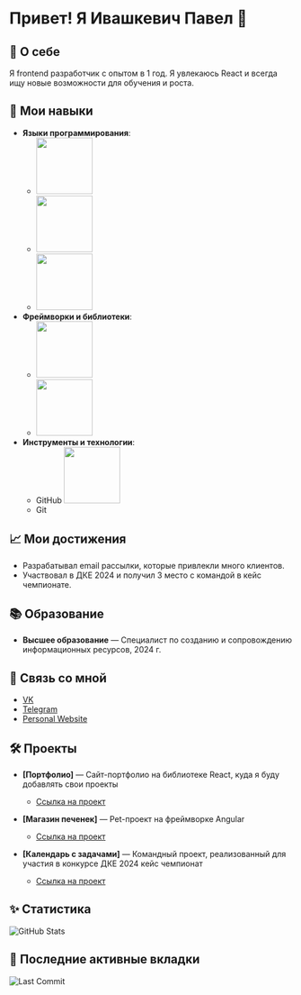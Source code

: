 # Привет! Я Ивашкевич Павел 👋

## 🚀 О себе
Я frontend разработчик с опытом в 1 год. Я увлекаюсь React и всегда ищу новые возможности для обучения и роста.

## 🌟 Мои навыки
- **Языки программирования**:
  -  <img src="https://user-images.githubusercontent.com/74038190/212257454-16e3712e-945a-4ca2-b238-408ad0bf87e6.gif" width="100" height="100">
  -  <img src="https://user-images.githubusercontent.com/74038190/238200426-29fd6286-4e7b-4d6c-818f-c4765d5e39a9.gif" width="100" height="100">
  -  <img src="https://user-images.githubusercontent.com/74038190/238200428-67f477ed-6624-42da-99f0-1a7b1a16eecb.gif" width="100" height="100">
- **Фреймворки и библиотеки**:
  -  <img src="https://user-images.githubusercontent.com/74038190/212257467-871d32b7-e401-42e8-a166-fcfd7baa4c6b.gif" width="100" height="100">
  -  <img src="https://user-images.githubusercontent.com/74038190/212280823-79088828-a258-4a4d-8d6c-96315d5a07af.gif" width="100" height="100">
- **Инструменты и технологии**:
  - GitHub <img src="https://user-images.githubusercontent.com/74038190/212257468-1e9a91f1-b626-4baa-b15d-5c385dfa7ed2.gif" width="100" height="100">
  - Git
## 📈 Мои достижения
- Разрабатывал email рассылки, которые привлекли много клиентов.
- Участвовал в ДКЕ 2024 и получил 3 место с командой в кейс чемпионате.

## 📚 Образование
- **Высшее образование** — Специалист по созданию и сопровождению информационных ресурсов, 2024 г.

## 🔗 Связь со мной
- [VK](https://vk.com/1vashkev1ch)
- [Telegram](https://t.me/pavel_ith)
- [Personal Website](https://github.com/Pavel0Ivashkevich/portfolio-react)

## 🛠️ Проекты
- **[Портфолио]** — Сайт-портфолио на библиотеке React, куда я буду добавлять свои проекты
  - [Ссылка на проект](https://github.com/Pavel0Ivashkevich/portfolio-react)

- **[Магазин печенек]** — Pet-проект на фреймворке Angular 
  - [Ссылка на проект](https://github.com/Pavel0Ivashkevich/cookies)

- **[Календарь с задачами]** — Командный проект, реализованный для участия в конкурсе ДКЕ 2024 кейс чемпионат
  - [Ссылка на проект](https://github.com/Pavel0Ivashkevich/CalendarTodo)

## ✨ Статистика
![GitHub Stats](https://github-readme-stats.vercel.app/api?username=Pavel0Ivashkevich&show_icons=true&hide_title=true&count_private=true&hide=prs&theme=radical)

## 📅 Последние активные вкладки
![Last Commit](https://github-readme-streak-stats.herokuapp.com/?user=Pavel0Ivashkevich&theme=radical)
